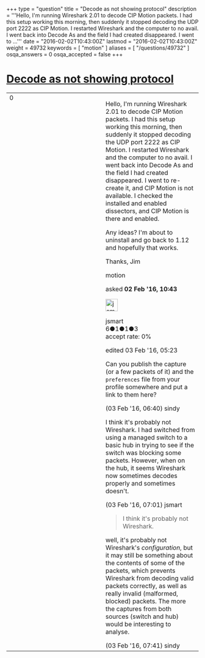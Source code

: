 +++
type = "question"
title = "Decode as not showing protocol"
description = '''Hello, I&#x27;m running Wireshark 2.01 to decode CIP Motion packets. I had this setup working this morning, then suddenly it stopped decoding the UDP port 2222 as CIP Motion. I restarted Wireshark and the computer to no avail. I went back into Decode As and the field I had created disappeared. I went to ...'''
date = "2016-02-02T10:43:00Z"
lastmod = "2016-02-02T10:43:00Z"
weight = 49732
keywords = [ "motion" ]
aliases = [ "/questions/49732" ]
osqa_answers = 0
osqa_accepted = false
+++

<div class="headNormal">

# [Decode as not showing protocol](/questions/49732/decode-as-not-showing-protocol)

</div>

<div id="main-body">

<div id="askform">

<table id="question-table" style="width:100%;"><colgroup><col style="width: 50%" /><col style="width: 50%" /></colgroup><tbody><tr class="odd"><td style="width: 30px; vertical-align: top"><div class="vote-buttons"><div id="post-49732-score" class="post-score" title="current number of votes">0</div><div id="favorite-count" class="favorite-count"></div></div></td><td><div id="item-right"><div class="question-body"><p>Hello, I'm running Wireshark 2.01 to decode CIP Motion packets. I had this setup working this morning, then suddenly it stopped decoding the UDP port 2222 as CIP Motion. I restarted Wireshark and the computer to no avail. I went back into Decode As and the field I had created disappeared. I went to re-create it, and CIP Motion is not available. I checked the installed and enabled dissectors, and CIP Motion is there and enabled.</p><p>Any ideas? I'm about to uninstall and go back to 1.12 and hopefully that works.</p><p>Thanks, Jim</p></div><div id="question-tags" class="tags-container tags">motion</div><div id="question-controls" class="post-controls"></div><div class="post-update-info-container"><div class="post-update-info post-update-info-user"><p>asked <strong>02 Feb '16, 10:43</strong></p><img src="https://secure.gravatar.com/avatar/1a6e3fa77f556903b17e3480b2adcdb3?s=32&amp;d=identicon&amp;r=g" class="gravatar" width="32" height="32" alt="jsmart&#39;s gravatar image" /><p>jsmart<br />
<span class="score" title="6 reputation points">6</span><span title="1 badges"><span class="badge1">●</span><span class="badgecount">1</span></span><span title="1 badges"><span class="silver">●</span><span class="badgecount">1</span></span><span title="3 badges"><span class="bronze">●</span><span class="badgecount">3</span></span><br />
<span class="accept_rate" title="Rate of the user&#39;s accepted answers">accept rate:</span> <span title="jsmart has no accepted answers">0%</span></p></div><div class="post-update-info post-update-info-edited"><p>edited 03 Feb '16, 05:23</p></div></div><div id="comments-container-49732" class="comments-container"><span id="49771"></span><div id="comment-49771" class="comment"><div id="post-49771-score" class="comment-score"></div><div class="comment-text"><p>Can you publish the capture (or a few packets of it) and the <code>preferences</code> file from your profile somewhere and put a link to them here?</p></div><div id="comment-49771-info" class="comment-info"><span class="comment-age">(03 Feb '16, 06:40)</span> sindy</div></div><span id="49773"></span><div id="comment-49773" class="comment"><div id="post-49773-score" class="comment-score"></div><div class="comment-text"><p>I think it's probably not Wireshark. I had switched from using a managed switch to a basic hub in trying to see if the switch was blocking some packets. However, when on the hub, it seems Wireshark now sometimes decodes properly and sometimes doesn't.</p></div><div id="comment-49773-info" class="comment-info"><span class="comment-age">(03 Feb '16, 07:01)</span> jsmart</div></div><span id="49778"></span><div id="comment-49778" class="comment"><div id="post-49778-score" class="comment-score"></div><div class="comment-text"><blockquote><p>I think it's probably not Wireshark.</p></blockquote><p>well, it's probably not Wireshark's <em>configuration</em>, but it may still be something about the contents of some of the packets, which prevents Wireshark from decoding valid packets correctly, as well as really invalid (malformed, blocked) packets. The more the captures from both sources (switch and hub) would be interesting to analyse.</p></div><div id="comment-49778-info" class="comment-info"><span class="comment-age">(03 Feb '16, 07:41)</span> sindy</div></div></div><div id="comment-tools-49732" class="comment-tools"></div><div class="clear"></div><div id="comment-49732-form-container" class="comment-form-container"></div><div class="clear"></div></div></td></tr></tbody></table>

</div>

</div>

